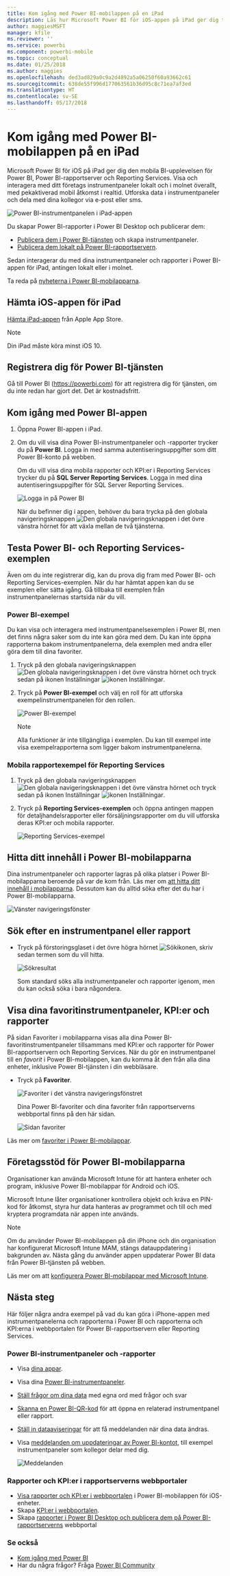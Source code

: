 ```yaml
---
title: Kom igång med Power BI-mobilappen på en iPad
description: Läs hur Microsoft Power BI för iOS-appen på iPad ger dig tillgång till Power BI i fickan med mobil åtkomst till företagsinformation både lokalt och i molnet.
author: maggiesMSFT
manager: kfile
ms.reviewer: ''
ms.service: powerbi
ms.component: powerbi-mobile
ms.topic: conceptual
ms.date: 01/25/2018
ms.author: maggies
ms.openlocfilehash: ded3ad829a0c9a2d4892a5a06250f60a93662c61
ms.sourcegitcommit: 638de55f996d177063561b36d95c8c71ea7af3ed
ms.translationtype: HT
ms.contentlocale: sv-SE
ms.lasthandoff: 05/17/2018
---
```

# <a name="get-started-with-the-power-bi-mobile-app-on-an-ipad"></a>Kom igång med Power BI-mobilappen på en iPad
Microsoft Power BI för iOS på iPad ger dig den mobila BI-upplevelsen för Power BI, Power BI-rapportserver och Reporting Services. Visa och interagera med ditt företags instrumentpaneler lokalt och i molnet överallt, med pekaktiverad mobil åtkomst i realtid. Utforska data i instrumentpaneler och dela med dina kollegor via e-post eller sms. 

![Power BI-instrumentpanelen i iPad-appen](media/mobile-ipad-app-get-started/power-bi-ipad-dashboard-sales-and-marketing.png)

Du skapar Power BI-rapporter i Power BI Desktop och publicerar dem:

* [Publicera dem i Power BI-tjänsten](service-get-started.md) och skapa instrumentpaneler.
* [Publicera dem lokalt på Power BI-rapportservern](report-server/quickstart-create-powerbi-report.md).

Sedan interagerar du med dina instrumentpaneler och rapporter i Power BI-appen för iPad, antingen lokalt eller i molnet.

Ta reda på [nyheterna i Power BI-mobilapparna](mobile-whats-new-in-the-mobile-apps.md).

## <a name="download-the-ios-app-for-the-ipad"></a>Hämta iOS-appen för iPad
[Hämta iPad-appen](http://go.microsoft.com/fwlink/?LinkId=522062) från Apple App Store.

> [!NOTE]
> Din iPad måste köra minst iOS 10. 
> 
> 

## <a name="sign-up-for-the-power-bi-service"></a>Registrera dig för Power BI-tjänsten
Gå till Power BI (https://powerbi.com) för att registrera dig för tjänsten, om du inte redan har gjort det. Det är kostnadsfritt.

## <a name="get-started-with-the-power-bi-app"></a>Kom igång med Power BI-appen
1. Öppna Power BI-appen i iPad.
2. Om du vill visa dina Power BI-instrumentpaneler och -rapporter trycker du på **Power BI**. Logga in med samma autentiseringsuppgifter som ditt Power BI-konto på webben. 
   
   Om du vill visa dina mobila rapporter och KPI:er i Reporting Services trycker du på **SQL Server Reporting Services**. Logga in med dina autentiseringsuppgifter för SQL Server Reporting Services.
   
   ![Logga in på Power BI](media/mobile-ipad-app-get-started/power-bi-connect-to-login.png)
   
   När du befinner dig i appen, behöver du bara trycka på den globala navigeringsknappen ![Den globala navigeringsknappen](media/mobile-ipad-app-get-started/power-bi-iphone-global-nav-button.png) i det övre vänstra hörnet för att växla mellan de två tjänsterna. 

## <a name="try-the-power-bi-and-reporting-services-samples"></a>Testa Power BI- och Reporting Services-exemplen
Även om du inte registrerar dig, kan du prova dig fram med Power BI- och Reporting Services-exemplen. När du har hämtat appen kan du se exemplen eller sätta igång. Gå tillbaka till exemplen från instrumentpanelernas startsida när du vill.

### <a name="power-bi-samples"></a>Power BI-exempel
Du kan visa och interagera med instrumentpanelsexemplen i Power BI, men det finns några saker som du inte kan göra med dem. Du kan inte öppna rapporterna bakom instrumentpanelerna, dela exemplen med andra eller göra dem till dina favoriter.

1. Tryck på den globala navigeringsknappen ![Den globala navigeringsknappen](media/mobile-ipad-app-get-started/power-bi-iphone-global-nav-button.png) i det övre vänstra hörnet och tryck sedan på ikonen Inställningar ![ikonen Inställningar](media/mobile-ipad-app-get-started/power-bi-ios-settings-gear.png).
2. Tryck på **Power BI-exempel** och välj en roll för att utforska exempelinstrumentpanelen för den rollen.  
   
   ![Power BI-exempel](media/mobile-ipad-app-get-started/pbi_ipad_samples2.png)
   
   > [!NOTE]
   > Alla funktioner är inte tillgängliga i exemplen. Du kan till exempel inte visa exempelrapporterna som ligger bakom instrumentpanelerna. 
   > 
   > 

### <a name="reporting-services-mobile-report-samples"></a>Mobila rapportexempel för Reporting Services
1. Tryck på den globala navigeringsknappen ![Den globala navigeringsknappen](media/mobile-ipad-app-get-started/power-bi-iphone-global-nav-button.png) i det övre vänstra hörnet och tryck sedan på ikonen Inställningar ![ikonen Inställningar](media/mobile-ipad-app-get-started/power-bi-ios-settings-gear.png).
2. Tryck på **Reporting Services-exemplen** och öppna antingen mappen för detaljhandelsrapporter eller försäljningsrapporter om du vill utforska deras KPI:er och mobila rapporter.
   
   ![Reporting Services-exempel](media/mobile-ipad-app-get-started/power-bi-reporting-services-samples.png)

## <a name="find-your-content-in-the-power-bi-mobile-apps"></a>Hitta ditt innehåll i Power BI-mobilapparna
Dina instrumentpaneler och rapporter lagras på olika platser i Power BI-mobilapparna beroende på var de kom från. Läs mer om [att hitta ditt innehåll i mobilapparna](mobile-apps-find-content-mobile-devices.md). Dessutom kan du alltid söka efter det du har i Power BI-mobilapparna. 

![Vänster navigeringsfönster](media/mobile-ipad-app-get-started/power-bi-iphone-left-nav.png)

## <a name="search-for-a-dashboard-or-report"></a>Sök efter en instrumentpanel eller rapport
* Tryck på förstoringsglaset i det övre högra hörnet ![Sökikonen](media/mobile-ipad-app-get-started/power-bi-ipad-search-icon.png), skriv sedan termen som du vill hitta.
  
    ![Sökresultat](media/mobile-ipad-app-get-started/power-bi-ipad-search.png)
  
    Som standard söks alla instrumentpaneler och rapporter igenom, men du kan också söka i bara någondera.

## <a name="view-your-favorite-dashboards-kpis-and-reports"></a>Visa dina favoritinstrumentpaneler, KPI:er och rapporter
På sidan Favoriter i mobilapparna visas alla dina Power BI-favoritinstrumentpaneler tillsammans med KPI:er och rapporter för Power BI-rapportservern och Reporting Services. När du gör en instrumentpanel till en *favorit* i Power BI-mobilappen, kan du komma åt den från alla dina enheter, inklusive Power BI-tjänsten i din webbläsare. 

* Tryck på **Favoriter**.
  
   ![Favoriter i det vänstra navigeringsfönstret](media/mobile-ipad-app-get-started/power-bi-iphone-favorites-nav.png)
  
   Dina Power BI-favoriter och dina favoriter från rapportserverns webbportal finns på den här sidan.
  
   ![Sidan favoriter](media/mobile-ipad-app-get-started/power-bi-ipad-favorites.png)

Läs mer om [favoriter i Power BI-mobilappar](mobile-apps-favorites.md).

## <a name="enterprise-support-for-the-power-bi-mobile-apps"></a>Företagsstöd för Power BI-mobilapparna
Organisationer kan använda Microsoft Intune för att hantera enheter och program, inklusive Power BI-mobilappar för Android och iOS.

Microsoft Intune låter organisationer kontrollera objekt och kräva en PIN-kod för åtkomst, styra hur data hanteras av programmet och till och med kryptera programdata när appen inte används.

> [!NOTE]
> Om du använder Power BI-mobilappen på din iPhone och din organisation har konfigurerat Microsoft Intune MAM, stängs datauppdatering i bakgrunden av. Nästa gång du använder appen uppdaterar Power BI data från Power BI-tjänsten på webben.
> 
> 

Läs mer om att [konfigurera Power BI-mobilappar med Microsoft Intune](service-admin-mobile-intune.md). 

## <a name="next-steps"></a>Nästa steg
Här följer några andra exempel på vad du kan göra i iPhone-appen med instrumentpanelerna och rapporterna i Power BI och rapporterna och KPI:erna i webbportalen för Power BI-rapportservern eller Reporting Services.

### <a name="power-bi-dashboards-and-reports"></a>Power BI-instrumentpaneler och -rapporter
* Visa [dina appar](service-install-use-apps.md).
* Visa dina [Power BI-instrumentpaneler](mobile-apps-view-dashboard.md).
* [Ställ frågor om dina data](mobile-apps-ios-qna.md) med egna ord med frågor och svar
* [Skanna en Power BI-QR-kod](mobile-apps-qr-code.md) för att öppna en relaterad instrumentpanel eller rapport.
* [Ställ in dataaviseringar](mobile-set-data-alerts-in-the-mobile-apps.md) för att få meddelanden när dina data ändras.
* Visa [meddelanden om uppdateringar av Power BI-kontot](mobile-apps-notification-center.md), till exempel instrumentpaneler som kollegor delar med dig.
  
  ![Meddelanden](media/mobile-ipad-app-get-started/power-bi-ipad-notifications.png)

### <a name="reports-and-kpis-on-the-report-server-web-portals"></a>Rapporter och KPI:er i rapportserverns webbportaler
* [Visa rapporter och KPI:er i webbportalen](mobile-app-ssrs-kpis-mobile-on-premises-reports.md) i Power BI-mobilappen för iOS-enheter.
* Skapa [KPI:er i webbportalen](https://docs.microsoft.com/sql/reporting-services/working-with-kpis-in-reporting-services).
* Skapa [rapporter i Power BI Desktop och publicera dem på Power BI-rapportserverns](report-server/quickstart-create-powerbi-report.md) webbportal

### <a name="see-also"></a>Se också
* [Kom igång med Power BI](service-get-started.md)  
* Har du några frågor? Fråga [Power BI Community](http://community.powerbi.com/)


